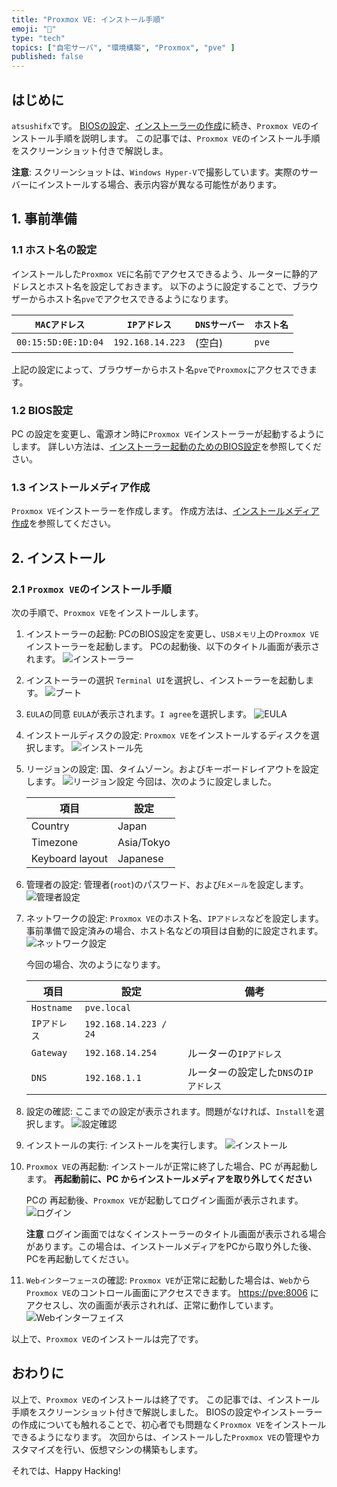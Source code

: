 ```yaml
---
title: "Proxmox VE: インストール手順"
emoji: "🏪"
type: "tech"
topics: ["自宅サーバ", "環境構築", "Proxmox", "pve" ]
published: false
---
```


## はじめに

`atsushifx`です。
[BIOSの設定](dev-proxmox-setup-configbios)、[インストーラーの作成](dev-proxmox-setup-installmedia)に続き、`Proxmox VE`のインストール手順を説明します。
この記事では、`Proxmox VE`のインストール手順をスクリーンショット付きで解説しま。

**注意**:
スクリーンショットは、`Windows Hyper-V`で撮影しています。実際のサーバーにインストールする場合、表示内容が異なる可能性があります。

## 1. 事前準備

### 1.1 ホスト名の設定

インストールした`Proxmox VE`に名前でアクセスできるよう、ルーターに静的アドレスとホスト名を設定しておきます。
以下のように設定することで、ブラウザーからホスト名`pve`でアクセスできるようになります。

| `MACアドレス` | `IPアドレス` | `DNSサーバー` | `ホスト名` |
| --- | --- | --- | --- |
| `00:15:5D:0E:1D:04` | `192.168.14.223` | (空白) | `pve` |

上記の設定によって、ブラウザーからホスト名`pve`で`Proxmox`にアクセスできます。

### 1.2 BIOS設定

PC の設定を変更し、電源オン時に`Proxmox VE`インストーラーが起動するようにします。
詳しい方法は、[インストーラー起動のためのBIOS設定](dev-proxmox-setup-configbios.md)を参照してください。

### 1.3 インストールメディア作成

`Proxmox VE`インストーラーを作成します。
作成方法は、[インストールメディア作成](dev-proxmox-setup-installmedia.md)を参照してください。

## 2. インストール

### 2.1 `Proxmox VE`のインストール手順

次の手順で、`Proxmox VE`をインストールします。

1. インストーラーの起動:
  PCのBIOS設定を変更し、`USBメモリ`上の`Proxmox VE`インストーラーを起動します。
  PCの起動後、以下のタイトル画面が表示されます。
   ![`インストーラー`](/images/articles/pve-install/ss-01-installer.jpg)

2. インストーラーの選択
   `Terminal UI`を選択し、インストーラーを起動します。
   ![`ブート`](/images/articles/pve-install/ss-02-booting.jpg)

3. `EULA`の同意
   `EULA`が表示されます。`I agree`を選択します。
   ![`EULA`](/images/articles/pve-install/ss-03-eula.jpg)

4. インストールディスクの設定:
   `Proxmox VE`をインストールするディスクを選択します。
   ![インストール先](/images/articles/pve-install/ss-04-disk.jpg)

5. リージョンの設定:
   国、タイムゾーン。およびキーボードレイアウトを設定します。
   ![リージョン設定](/images/articles/pve-install/ss-05-region.jpg)
   今回は、次のように設定しました。

   | 項目 | 設定 |
   | --- | --- |
   | Country | Japan |
   | Timezone | Asia/Tokyo |
   | Keyboard layout | Japanese |

6. 管理者の設定:
   管理者(`root`)のパスワード、および`Eメール`を設定します。
   ![管理者設定](/images/articles/pve-install/ss-06-root.jpg)

7. ネットワークの設定:
   `Proxmox VE`のホスト名、`IPアドレス`などを設定します。
   事前準備で設定済みの場合、ホスト名などの項目は自動的に設定されます。
   ![ネットワーク設定](/images/articles/pve-install/ss-07-network.jpg)

   今回の場合、次のようになります。

   | 項目 | 設定 | 備考 |
   | --- | --- | --- |
   | `Hostname` | `pve.local` | |
   | `IPアドレス` | `192.168.14.223 / 24` | |
   | `Gateway` | `192.168.14.254` | ルーターの`IPアドレス` |
   | `DNS` | `192.168.1.1` | ルーターの設定した`DNS`の`IPアドレス` |

8. 設定の確認:
   ここまでの設定が表示されます。問題がなければ、`Install`を選択します。
   ![設定確認](/images/articles/pve-install/ss-08-check.jpg)

9. インストールの実行:
   インストールを実行します。
   ![インストール](/images/articles/pve-install/ss-09-installing.jpg)

10. `Proxmox VE`の再起動:
    インストールが正常に終了した場合、PC が再起動します。
    **再起動前に、PC からインストールメディアを取り外してください**

    PCの 再起動後、`Proxmox VE`が起動してログイン画面が表示されます。
    ![ログイン](/images/articles/pve-install/ss-10-boot.jpg)

    **注意**
    ログイン画面ではなくインストーラーのタイトル画面が表示される場合があります。この場合は、インストールメディアをPCから取り外した後、PCを再起動してください。

11. `Webインターフェース`の確認:
    `Proxmox VE`が正常に起動した場合は、`Web`から`Proxmox VE`のコントロール画面にアクセスできます。
    <https://pve:8006> にアクセスし、次の画面が表示されれば、正常に動作しています。
    ![`Webインターフェイス`](/images/articles/pve-install/ss-11-web.jpg)

以上で、`Proxmox VE`のインストールは完了です。

## おわりに

以上で、`Proxmox VE`のインストールは終了です。
この記事では、インストール手順をスクリーンショット付きで解説しました。
BIOSの設定やインストーラーの作成についても触れることで、初心者でも問題なく`Proxmox VE`をインストールできるようになります。
次回からは、インストールした`Proxmox VE`の管理やカスタマイズを行い、仮想マシンの構築もします。

それでは、Happy Hacking!
